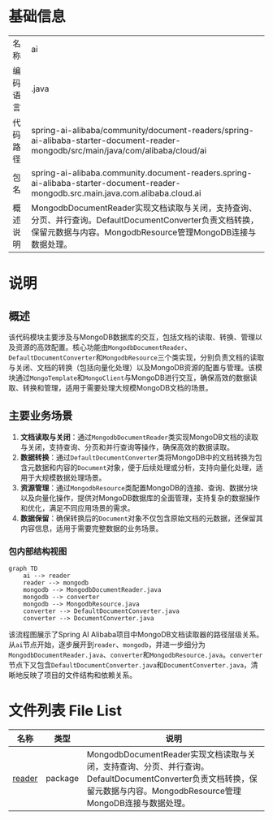# 基础信息

|      |      |
|------|------|
| 名称 | ai |
| 编码语言 | .java |
| 代码路径 | spring-ai-alibaba/community/document-readers/spring-ai-alibaba-starter-document-reader-mongodb/src/main/java/com/alibaba/cloud/ai |
| 包名 | spring-ai-alibaba.community.document-readers.spring-ai-alibaba-starter-document-reader-mongodb.src.main.java.com.alibaba.cloud.ai |
| 概述说明 | MongodbDocumentReader实现文档读取与关闭，支持查询、分页、并行查询。DefaultDocumentConverter负责文档转换，保留元数据与内容。MongodbResource管理MongoDB连接与数据处理。 |

# 说明

## 概述
该代码模块主要涉及与MongoDB数据库的交互，包括文档的读取、转换、管理以及资源的高效配置。核心功能由`MongodbDocumentReader`、`DefaultDocumentConverter`和`MongodbResource`三个类实现，分别负责文档的读取与关闭、文档的转换（包括向量化处理）以及MongoDB资源的配置与管理。该模块通过`MongoTemplate`和`MongoClient`与MongoDB进行交互，确保高效的数据读取、转换和管理，适用于需要处理大规模MongoDB文档的场景。

## 主要业务场景
1. **文档读取与关闭**：通过`MongodbDocumentReader`类实现MongoDB文档的读取与关闭，支持查询、分页和并行查询等操作，确保高效的数据读取。
2. **数据转换**：通过`DefaultDocumentConverter`类将MongoDB中的文档转换为包含元数据和内容的`Document`对象，便于后续处理或分析，支持向量化处理，适用于大规模数据处理场景。
3. **资源管理**：通过`MongodbResource`类配置MongoDB的连接、查询、数据分块以及向量化操作，提供对MongoDB数据库的全面管理，支持复杂的数据操作和优化，满足不同应用场景的需求。
4. **数据保留**：确保转换后的`Document`对象不仅包含原始文档的元数据，还保留其内容信息，适用于需要完整数据的业务场景。


### 包内部结构视图

```mermaid
graph TD
    ai --> reader
    reader --> mongodb
    mongodb --> MongodbDocumentReader.java
    mongodb --> converter
    mongodb --> MongodbResource.java
    converter --> DefaultDocumentConverter.java
    converter --> DocumentConverter.java
```

该流程图展示了Spring AI Alibaba项目中MongoDB文档读取器的路径层级关系。从`ai`节点开始，逐步展开到`reader`、`mongodb`，并进一步细分为`MongodbDocumentReader.java`、`converter`和`MongodbResource.java`。`converter`节点下又包含`DefaultDocumentConverter.java`和`DocumentConverter.java`，清晰地反映了项目的文件结构和依赖关系。

# 文件列表 File List

| 名称   | 类型  | 说明 |
|-------|------|-------------|
| [reader](reader/_module.md) | package | MongodbDocumentReader实现文档读取与关闭，支持查询、分页、并行查询。DefaultDocumentConverter负责文档转换，保留元数据与内容。MongodbResource管理MongoDB连接与数据处理。 |


